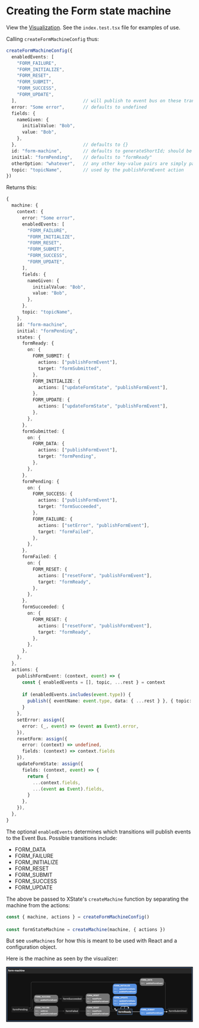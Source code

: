 # Creating the Form state machine

View the [Visualization](https://stately.ai/viz/a74bf027-5e60-4047-a60a-86833dac90c3). See the `index.test.tsx` file for examples of use.

Calling `createFormMachineConfig` thus:

```ts
createFormMachineConfig({
  enabledEvents: [
    "FORM_FAILURE",
    "FORM_INITIALIZE",
    "FORM_RESET",
    "FORM_SUBMIT",
    "FORM_SUCCESS",
    "FORM_UPDATE",
  ],                         // will publish to event bus on these transitions
  error: "Some error",       // defaults to undefined
  fields: {
    nameGiven: {
      initialValue: "Bob",
      value: "Bob",
    },
  },                         // defaults to {}
  id: "form-machine",        // defaults to generateShortId; should be unique
  initial: "formPending",    // defaults to "formReady"
  otherOption: "whatever",   // any other key-value pairs are simply passed to the context
  topic: "topicName",        // used by the publishFormEvent action
})
```

Returns this:

```ts
{
  machine: {
    context: {
      error: "Some error",
      enabledEvents: [
        "FORM_FAILURE",
        "FORM_INITIALIZE",
        "FORM_RESET",
        "FORM_SUBMIT",
        "FORM_SUCCESS",
        "FORM_UPDATE",
      ],
      fields: {
        nameGiven: {
          initialValue: "Bob",
          value: "Bob",
        },
      },
      topic: "topicName",
    },
    id: "form-machine",
    initial: "formPending",
    states: {
      formReady: {
        on: {
          FORM_SUBMIT: {
            actions: ["publishFormEvent"],
            target: "formSubmitted",
          },
          FORM_INITIALIZE: {
            actions: ["updateFormState", "publishFormEvent"],
          },
          FORM_UPDATE: {
            actions: ["updateFormState", "publishFormEvent"],
          },
        },
      },
      formSubmitted: {
        on: {
          FORM_DATA: {
            actions: ["publishFormEvent"],
            target: "formPending",
          },
        },
      },
      formPending: {
        on: {
          FORM_SUCCESS: {
            actions: ["publishFormEvent"],
            target: "formSucceeded",
          },
          FORM_FAILURE: {
            actions: ["setError", "publishFormEvent"],
            target: "formFailed",
          },
        },
      },
      formFailed: {
        on: {
          FORM_RESET: {
            actions: ["resetForm", "publishFormEvent"],
            target: "formReady",
          },
        },
      },
      formSucceeded: {
        on: {
          FORM_RESET: {
            actions: ["resetForm", "publishFormEvent"],
            target: "formReady",
          },
        },
      },
    },
  },
  actions: {
    publishFormEvent: (context, event) => {
      const { enabledEvents = [], topic, ...rest } = context

      if (enabledEvents.includes(event.type)) {
        publish({ eventName: event.type, data: { ...rest } }, { topic: topic as string })
      }
    },
    setError: assign({
      error: (_, event) => (event as Event).error,
    }),
    resetForm: assign({
      error: (context) => undefined,
      fields: (context) => context.fields
    }),
    updateFormState: assign({
      fields: (context, event) => {
        return {
          ...context.fields,
          ...(event as Event).fields,
        }
      },
    }),
  },
}
```

The optional `enabledEvents` determines which transitions will publish events to the Event Bus. Possible transitions include:

- FORM_DATA
- FORM_FAILURE
- FORM_INITIALIZE
- FORM_RESET
- FORM_SUBMIT
- FORM_SUCCESS
- FORM_UPDATE

The above be passed to XState's `createMachine` function by separating the machine from the actions:

```ts
const { machine, actions } = createFormMachineConfig()

const formStateMachine = createMachine(machine, { actions })
```

But see `useMachines` for how this is meant to be used with React and a configuration object.

Here is the machine as seen by the visualizer:

![Form Machine Visualization](./formMachine.png)
